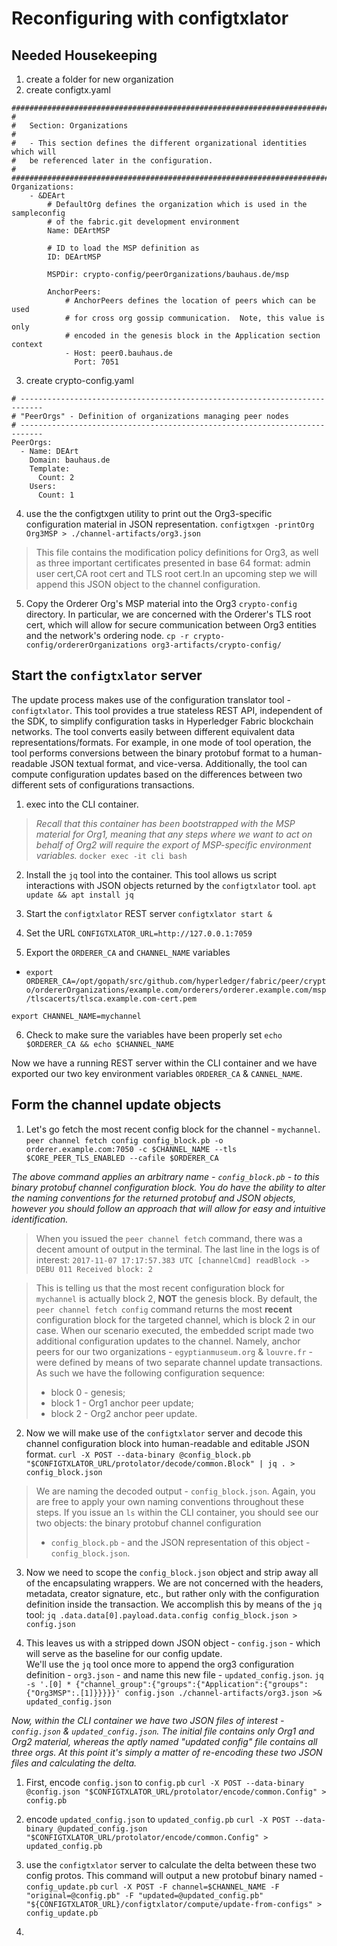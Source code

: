 # Reconfiguring with configtxlator

## Needed Housekeeping
1. create a folder for new organization
2. create configtx.yaml
```
################################################################################
#
#   Section: Organizations
#
#   - This section defines the different organizational identities which will
#   be referenced later in the configuration.
#
################################################################################
Organizations:
    - &DEArt
        # DefaultOrg defines the organization which is used in the sampleconfig
        # of the fabric.git development environment
        Name: DEArtMSP

        # ID to load the MSP definition as
        ID: DEArtMSP

        MSPDir: crypto-config/peerOrganizations/bauhaus.de/msp

        AnchorPeers:
            # AnchorPeers defines the location of peers which can be used
            # for cross org gossip communication.  Note, this value is only
            # encoded in the genesis block in the Application section context
            - Host: peer0.bauhaus.de
              Port: 7051
```
3. create crypto-config.yaml
```
# ---------------------------------------------------------------------------
# "PeerOrgs" - Definition of organizations managing peer nodes
# ---------------------------------------------------------------------------
PeerOrgs:
  - Name: DEArt
    Domain: bauhaus.de
    Template:
      Count: 2
    Users:
      Count: 1
```
4. use the the configtxgen utility to print out the Org3-specific configuration material in JSON representation.
`configtxgen -printOrg Org3MSP > ./channel-artifacts/org3.json`

> This file contains the modification policy definitions for Org3, as well as three important certificates presented in base 64 format: 
> admin user cert,CA root cert and TLS root cert.In an upcoming step we will append this JSON object to the channel configuration.

5. Copy the Orderer Org's MSP material into the Org3 ``crypto-config`` directory. In particular, we are concerned with
the Orderer's TLS root cert, which will allow for secure communication between Org3 entities and the network's ordering node.
`cp -r crypto-config/ordererOrganizations org3-artifacts/crypto-config/`

## Start the ``configtxlator`` server

The update process makes use of the configuration translator tool - ``configtxlator``.
This tool provides a true stateless REST API, independent of the SDK, to simplify configuration tasks in Hyperledger Fabric blockchain networks.
The tool converts easily between different equivalent data representations/formats.
For example, in one mode of tool operation, the tool performs conversions between the binary protobuf format to a human-readable JSON textual format, and vice-versa.
Additionally, the tool can compute configuration updates based on the differences between two different sets of configurations transactions.

1. exec into the CLI container.
> _Recall that this container has been bootstrapped with the MSP material for Org1, meaning that any steps where we want to act on behalf of Org2 will require the export of MSP-specific environment variables._
`docker exec -it cli bash`

2. Install the ``jq`` tool into the container.  This tool allows us script interactions with JSON objects returned by the ``configtxlator`` tool.
`apt update && apt install jq`

3. Start the ``configtxlator`` REST server
`configtxlator start &`

4. Set the URL
`CONFIGTXLATOR_URL=http://127.0.0.1:7059`

5. Export the ``ORDERER_CA`` and ``CHANNEL_NAME`` variables

- `export ORDERER_CA=/opt/gopath/src/github.com/hyperledger/fabric/peer/crypto/ordererOrganizations/example.com/orderers/orderer.example.com/msp/tlscacerts/tlsca.example.com-cert.pem`

 `export CHANNEL_NAME=mychannel`

6. Check to make sure the variables have been properly set
`echo $ORDERER_CA && echo $CHANNEL_NAME`

Now we have a running REST server within the CLI container and we have exported our two key environment variables
``ORDERER_CA`` & ``CANNEL_NAME``.

## Form the channel update objects

1. Let's go fetch the most recent config block for the channel - ``mychannel``.
`peer channel fetch config config_block.pb -o orderer.example.com:7050 -c $CHANNEL_NAME --tls $CORE_PEER_TLS_ENABLED --cafile $ORDERER_CA`

_The above command applies an arbitrary name - ``config_block.pb`` - to this binary protobuf channel configuration block.  You do have the ability to alter the naming conventions for the returned protobuf and JSON objects, however you should follow an approach that will allow for easy and intuitive identification._

> When you issued the ``peer channel fetch`` command, there was a decent amount of output in the terminal.
> The last line in the logs is of interest:
> ```2017-11-07 17:17:57.383 UTC [channelCmd] readBlock -> DEBU 011 Received block: 2```

> This is telling us that the most recent configuration block for ``mychannel`` is actually block 2,
> **NOT** the genesis block.  By default, the ``peer channel fetch config`` command
> returns the most **recent** configuration block for the targeted channel, which is block 2 in our case.
> When our scenario executed, the embedded script made two additional configuration updates to the channel.  Namely, anchor peers for
> our two organizations - ``egyptianmuseum.org`` & ``louvre.fr`` - were defined by means of two separate channel update transactions.  
> As such we have the following configuration sequence: 
> - block 0 - genesis;
> - block 1 - Org1 anchor peer update; 
> - block 2 - Org2 anchor peer update.

2. Now we will make use of the ``configtxlator`` server and decode this channel configuration block into human-readable and editable JSON format.
`curl -X POST --data-binary @config_block.pb "$CONFIGTXLATOR_URL/protolator/decode/common.Block" | jq . > config_block.json`

> We are naming the decoded output - ``config_block.json``.  Again, you are free to apply your own naming conventions throughout these steps.
> If you issue an ``ls`` within the CLI container, you should see our two objects:  the binary protobuf channel configuration 
> - ``config_block.pb`` - and the JSON representation of this object - ``config_block.json``.

3. Now we need to scope the ``config_block.json`` object and strip away all of the encapsulating wrappers.  We are not concerned with the headers, metadata, creator signature, etc., but rather only with the configuration definition inside the transaction.  We accomplish this by means of the ``jq`` tool:
`jq .data.data[0].payload.data.config config_block.json > config.json`

4. This leaves us with a stripped down JSON object - ``config.json`` - which will serve as the baseline for our config update.  
We'll use the ``jq`` tool once more to append the org3 configuration definition - ``org3.json`` - 
and name this new file - ``updated_config.json``.
`jq -s '.[0] * {"channel_group":{"groups":{"Application":{"groups": {"Org3MSP":.[1]}}}}}' config.json ./channel-artifacts/org3.json >& updated_config.json`

_Now, within the CLI container we have two JSON files of interest - ``config.json`` & ``updated_config.json``.  The initial file contains only Org1 and Org2 material, whereas the aptly named "updated config" file contains all three orgs.  At this point it's simply a matter of re-encoding these two JSON files and calculating the delta._

1. First, encode ``config.json`` to ``config.pb``
`curl -X POST --data-binary @config.json "$CONFIGTXLATOR_URL/protolator/encode/common.Config" > config.pb`

2. encode ``updated_config.json`` to ``updated_config.pb``
`curl -X POST --data-binary @updated_config.json "$CONFIGTXLATOR_URL/protolator/encode/common.Config" > updated_config.pb`

3. use the ``configtxlator`` server to calculate the delta between these two config protos.  This command will output a new protobuf binary named - ``config_update.pb``
`curl -X POST -F channel=$CHANNEL_NAME -F "original=@config.pb" -F "updated=@updated_config.pb" "${CONFIGTXLATOR_URL}/configtxlator/compute/update-from-configs" > config_update.pb`

4. 